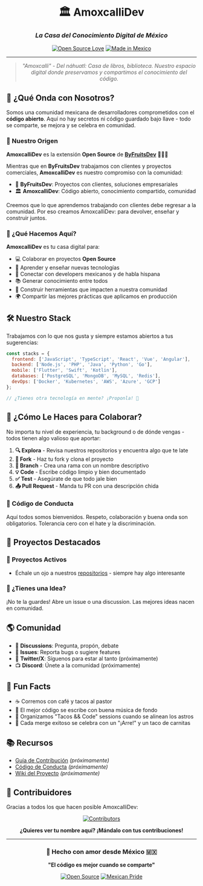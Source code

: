 <div align="center">

# 🏛️ AmoxcalliDev

### *La Casa del Conocimiento Digital de México*

[![Open Source Love](https://badges.frapsoft.com/os/v1/open-source.svg?v=103)](https://github.com/ellerbrock/open-source-badges/)
[![Made in Mexico](https://img.shields.io/badge/Hecho%20en-M%C3%A9xico%20🇲🇽-green.svg)](https://github.com/AmoxcalliDev)

---

> *"Amoxcalli" - Del náhuatl: Casa de libros, biblioteca. Nuestro espacio digital donde preservamos y compartimos el conocimiento del código.*

</div>

## 🌮 ¿Qué Onda con Nosotros?

Somos una comunidad mexicana de desarrolladores comprometidos con el **código abierto**. Aquí no hay secretos ni código guardado bajo llave - todo se comparte, se mejora y se celebra en comunidad.

### 🌱 Nuestro Origen

**AmoxcalliDev** es la extensión **Open Source** de [**ByFruitsDev**](https://github.com/ByFruitsDev) 🥭🍎🍊

Mientras que en **ByFruitsDev** trabajamos con clientes y proyectos comerciales, **AmoxcalliDev** es nuestro compromiso con la comunidad:

- 🏢 **ByFruitsDev**: Proyectos con clientes, soluciones empresariales
- 🏛️ **AmoxcalliDev**: Código abierto, conocimiento compartido, comunidad

Creemos que lo que aprendemos trabajando con clientes debe regresar a la comunidad. Por eso creamos AmoxcalliDev: para devolver, enseñar y construir juntos.

### 🎯 ¿Qué Hacemos Aquí?

**AmoxcalliDev** es tu casa digital para:
- 💻 Colaborar en proyectos **Open Source** 
- 🚀 Aprender y enseñar nuevas tecnologías
- 🤝 Conectar con developers mexicanos y de habla hispana
- 📚 Generar conocimiento entre todos
- 🎯 Construir herramientas que impacten a nuestra comunidad
- 🌍 Compartir las mejores prácticas que aplicamos en producción

## 🛠️ Nuestro Stack

Trabajamos con lo que nos gusta y siempre estamos abiertos a tus sugerencias:

```javascript
const stacks = {
  frontend: ['JavaScript', 'TypeScript', 'React', 'Vue', 'Angular'],
  backend: ['Node.js', 'PHP', 'Java', 'Python', 'Go'],
  mobile: ['Flutter', 'Swift', 'Kotlin'],
  databases: ['PostgreSQL', 'MongoDB', 'MySQL', 'Redis'],
  devOps: ['Docker', 'Kubernetes', 'AWS', 'Azure', 'GCP']
};

// ¿Tienes otra tecnología en mente? ¡Proponla! 🚀
```

## 🚀 ¿Cómo Le Haces para Colaborar?

No importa tu nivel de experiencia, tu background o de dónde vengas - todos tienen algo valioso que aportar:

1. **🔍 Explora** - Revisa nuestros repositorios y encuentra algo que te late
2. **🍴 Fork** - Haz tu fork y clona el proyecto
3. **🌿 Branch** - Crea una rama con un nombre descriptivo
4. **💡 Code** - Escribe código limpio y bien documentado
5. **✅ Test** - Asegúrate de que todo jale bien
6. **📤 Pull Request** - Manda tu PR con una descripción chida

### 📜 Código de Conducta

Aquí todos somos bienvenidos. Respeto, colaboración y buena onda son obligatorios. Tolerancia cero con el hate y la discriminación.

## 🎯 Proyectos Destacados

### 🌟 Proyectos Activos
- Échale un ojo a nuestros [repositorios](https://github.com/orgs/AmoxcalliDev/repositories) - siempre hay algo interesante

### 💭 ¿Tienes una Idea?
¡No te la guardes! Abre un issue o una discussion. Las mejores ideas nacen en comunidad.

## 🌎 Comunidad

- 💬 **Discussions**: Pregunta, propón, debate
- 🐛 **Issues**: Reporta bugs o sugiere features
- 📢 **Twitter/X**: Síguenos para estar al tanto (próximamente)
- 📺 **Discord**: Únete a la comunidad (próximamente)

## 🌮 Fun Facts

- ☕ Corremos con café y tacos al pastor
- 🎵 El mejor código se escribe con buena música de fondo
- 🌮 Organizamos "Tacos && Code" sessions cuando se alinean los astros
- 🎉 Cada merge exitoso se celebra con un "¡Arre!" y un taco de carnitas

## 📚 Recursos

- [Guía de Contribución](./CONTRIBUTING.md) *(próximamente)*
- [Código de Conducta](./CODE_OF_CONDUCT.md) *(próximamente)*
- [Wiki del Proyecto](../../wiki) *(próximamente)*

## 🤝 Contribuidores

Gracias a todos los que hacen posible AmoxcalliDev:

<div align="center">

[![Contributors](https://img.shields.io/github/contributors/AmoxcalliDev/.github?style=for-the-badge)](https://github.com/AmoxcalliDev)

**¿Quieres ver tu nombre aquí? ¡Mándalo con tus contribuciones!**

</div>

---

<div align="center">

### 💚 Hecho con amor desde México 🇲🇽

**"El código es mejor cuando se comparte"**

[![Open Source](https://img.shields.io/badge/Open%20Source-%E2%9D%A4-red?style=flat-square)](https://opensource.org/)
[![Mexican Pride](https://img.shields.io/badge/Orgullo-Mexicano-green?style=flat-square)](https://github.com/AmoxcalliDev)

</div>
